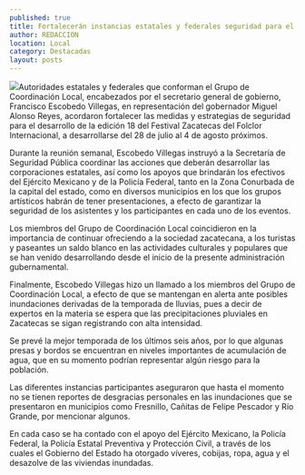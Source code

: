 ```yaml
---
published: true
title: Fortalecerán instancias estatales y federales seguridad para el festival del folclor internacional
author: REDACCION
location: Local
category: Destacadas
layout: posts
---
```


![](http://i.imgur.com/7jnoVXym.jpg)Autoridades estatales y federales que conforman el Grupo de Coordinación Local, encabezados por el secretario general de gobierno, Francisco Escobedo Villegas, en representación del gobernador Miguel Alonso Reyes, acordaron fortalecer las medidas y estrategias de seguridad para el desarrollo de la edición 18 del Festival Zacatecas del Folclor Internacional, a desarrollarse del 28 de julio al 4 de agosto próximos.

Durante la reunión semanal, Escobedo Villegas instruyó a la Secretaría de Seguridad Pública coordinar las acciones que deberán desarrollar las corporaciones estatales, así como los apoyos que brindarán los efectivos del Ejército Mexicano y de la Policía Federal, tanto en la Zona Conurbada de la capital del estado, como en diversos municipios en los que los grupos artísticos habrán de tener presentaciones, a efecto de garantizar la seguridad de los asistentes y los participantes en cada uno de los eventos.

Los miembros del Grupo de Coordinación Local coincidieron en la importancia de continuar ofreciendo a la sociedad zacatecana, a los turistas y paseantes un saldo blanco en las actividades culturales y populares que se han venido desarrollando desde el inicio de la presente administración gubernamental.

Finalmente, Escobedo Villegas hizo un llamado a los miembros del Grupo de Coordinación Local, a efecto de que se mantengan en alerta ante posibles inundaciones derivadas de la temporada de lluvias, pues a decir de expertos en la materia se espera que las precipitaciones pluviales en Zacatecas se sigan registrando con alta intensidad.

Se prevé la mejor temporada de los últimos seis años, por lo que algunas presas y bordos se encuentran en niveles importantes de acumulación de agua, que en su momento podrían representar algún riesgo para la población.

Las diferentes instancias participantes aseguraron que hasta el momento no se tienen reportes de desgracias personales en las inundaciones que se presentaron en municipios como Fresnillo, Cañitas de Felipe Pescador y Río Grande, por mencionar algunos.

En cada caso se ha contado con el apoyo del Ejército Mexicano, la Policía Federal, la Policía Estatal Preventiva y Protección Civil, a través de los cuales el Gobierno del Estado ha otorgado víveres, cobijas, ropa, agua y el desazolve de las viviendas inundadas.
